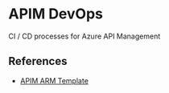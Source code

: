 # APIM DevOps

CI / CD processes for Azure API Management

## References

- [APIM ARM Template](https://docs.microsoft.com/en-us/azure/templates/microsoft.apimanagement/2019-12-01/service?tabs=json)
